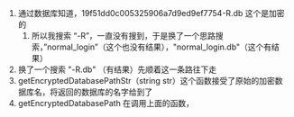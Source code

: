 1. 通过数据库知道，19f51dd0c005325906a7d9ed9ef7754-R.db 这个是加密的
   1. 所以我搜索 “-R”，一直没有搜到，于是换了一个思路搜索，”normal_login”（这个也没有结果），"normal_login.db"（这个有结果）
2. 换了一个搜索 "-R.db" （有结果）先顺着这一条路往下走
3. getEncryptedDatabasePathStr（string str）这个函数接受了原始的加密数据库名，将返回的数据库的名字给到了
4. getEncryptedDatabasePath 在调用上面的函数，











